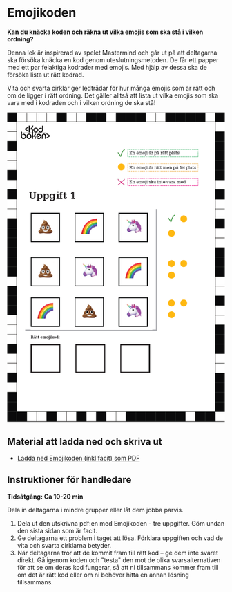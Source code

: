 # Emojikoden

**Kan du knäcka koden och räkna ut vilka emojis som ska stå i vilken ordning?**

Denna lek är inspirerad av spelet Mastermind och går ut på att deltagarna ska försöka knäcka en kod genom uteslutningsmetoden. De får ett papper med ett par felaktiga kodrader med emojis. Med hjälp av dessa ska de försöka lista ut rätt kodrad. 

Vita och svarta cirklar ger ledtrådar för hur många emojis som är rätt och om de ligger i rätt ordning. Det gäller alltså att lista ut vilka emojis som ska vara med i kodraden och i vilken ordning de ska stå!

![Exempel på kodknäckaren](./kodknackaren.png)

## Material att ladda ned och skriva ut

* [Ladda ned Emojikoden (inkl facit) som PDF](https://github.com/Kodcentrum/Datorfria-lekar/raw/master/lek_kodknackaren/Kodcentrum_Emojikoden.pdf)

## Instruktioner för handledare

**Tidsåtgång: Ca 10-20 min**

Dela in deltagarna i mindre grupper eller låt dem jobba parvis. 

1. Dela ut den utskrivna pdf:en med Emojikoden - tre uppgifter. Göm undan den sista sidan som är facit. 
3. Ge deltagarna ett problem i taget att lösa. Förklara uppgiften och vad de vita och svarta cirklarna betyder. 
4. När deltagarna tror att de kommit fram till rätt kod – ge dem inte svaret direkt. Gå igenom koden och "testa" den mot de olika svarsalternativen för att se om deras kod fungerar, så att ni tillsammans kommer fram till om det är rätt kod eller om ni behöver hitta en annan lösning tillsammans.

